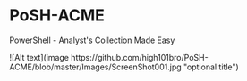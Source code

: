 # PoSH-ACME
PowerShell - Analyst's Collection Made Easy
<p>![Alt text](image https://github.com/high101bro/PoSH-ACME/blob/master/Images/ScreenShot001.jpg "optional title")</p>
